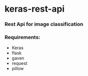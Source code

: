 # keras-rest-api

### Rest Api for image classification

### Requirements:
- Keras
- flask
- gaven
- request
- pillow


